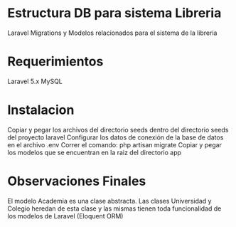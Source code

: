 # Estructura DB para sistema Libreria 
Laravel Migrations y Modelos relacionados para el sistema de la libreria

# Requerimientos
Laravel 5.x
MySQL

# Instalacion
Copiar y pegar los archivos del directorio seeds dentro del directorio seeds del proyecto laravel
Configurar los datos de conexión de la base de datos en el archivo .env
Correr el comando: php artisan migrate 
Copiar y pegar los modelos que se encuentran en la raiz del directorio app

# Observaciones Finales
El modelo Academia es una clase abstracta. Las clases Universidad y Colegio heredan de esta clase y las mismas tienen toda funcionalidad de
los modelos de Laravel (Eloquent ORM)
